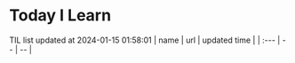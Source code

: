 # Today I Learn 
TIL list updated at 2024-01-15 01:58:01
| name | url | updated time |
| :--- | -- | -- |
